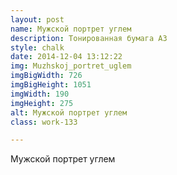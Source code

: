 ```yaml
---
layout: post
name: Мужской портрет углем
description: Тонированная бумага А3
style: chalk
date: 2014-12-04 13:12:22
img: Muzhskoj_portret_uglem
imgBigWidth: 726
imgBigHeight: 1051
imgWidth: 190
imgHeight: 275
alt: Мужской портрет углем
class: work-133

---
```


Мужской портрет углем